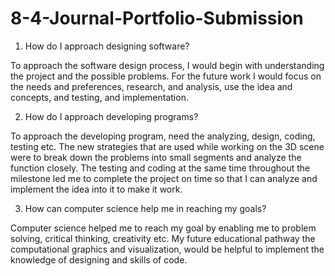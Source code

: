 # 8-4-Journal-Portfolio-Submission
1.	How do I approach designing software?
   
To approach the software design process, I would begin with understanding the project and the possible problems. For the future work I would focus on the needs and preferences, research, and analysis, use the idea and concepts, and testing, and implementation.

2.	How do I approach developing programs?

To approach the developing program, need the analyzing, design, coding, testing etc. The new strategies that are used while working on the 3D scene were to break down the problems into small segments and analyze the function closely.  The testing and coding at the same time throughout the milestone led me to complete the project on time so that I can analyze and implement the idea into it to make it work.

3.	How can computer science help me in reaching my goals?

Computer science helped me to reach my goal by enabling me to problem solving, critical thinking, creativity etc. My future educational pathway the computational graphics and visualization, would be helpful to implement the knowledge of designing and skills of code.
